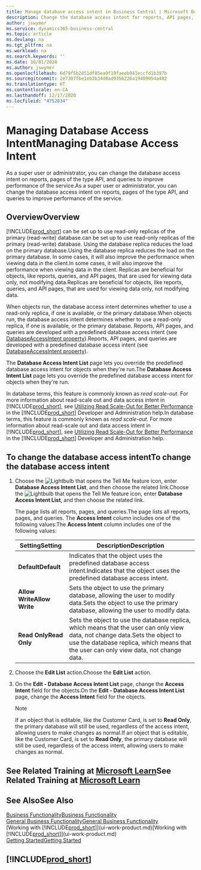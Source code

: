 ```yaml
---
title: Manage database access intent in Business Central | Microsoft Docs
description: Change the database access intent for reports, API pages, and queries.
author: jswymer
ms.service: dynamics365-business-central
ms.topic: article
ms.devlang: na
ms.tgt_pltfrm: na
ms.workload: na
ms.search.keywords: ''
ms.date: 10/01/2020
ms.author: jswymer
ms.openlocfilehash: 6d79f5b2851df85ea9f19faeeb941eccfd1b397b
ms.sourcegitcommit: 2e7307fbe1eb3b34d0ad9356226a19409054a402
ms.translationtype: HT
ms.contentlocale: en-CA
ms.lasthandoff: 12/17/2020
ms.locfileid: "4752834"
---
```

# <a name="managing-database-access-intent"></a><span data-ttu-id="c782b-103">Managing Database Access Intent</span><span class="sxs-lookup"><span data-stu-id="c782b-103">Managing Database Access Intent</span></span> 

<span data-ttu-id="c782b-104">As a super user or administrator, you can change the database access intent on reports, pages of the type API, and queries to improve performance of the service.</span><span class="sxs-lookup"><span data-stu-id="c782b-104">As a super user or administrator, you can change the database access intent on reports, pages of the type API, and queries to improve performance of the service.</span></span>

## <a name="overview"></a><span data-ttu-id="c782b-105">Overview</span><span class="sxs-lookup"><span data-stu-id="c782b-105">Overview</span></span>

[!INCLUDE[prod_short](includes/prod_short.md)] <span data-ttu-id="c782b-106">can be set up to use read-only replicas of the primary (read-write) database.</span><span class="sxs-lookup"><span data-stu-id="c782b-106">can be set up to use read-only replicas of the primary (read-write) database.</span></span> <span data-ttu-id="c782b-107">Using the database replica reduces the load on the primary database.</span><span class="sxs-lookup"><span data-stu-id="c782b-107">Using the database replica reduces the load on the primary database.</span></span> <span data-ttu-id="c782b-108">In some cases, it will also improve the performance when viewing data in the client.</span><span class="sxs-lookup"><span data-stu-id="c782b-108">In some cases, it will also improve the performance when viewing data in the client.</span></span> <span data-ttu-id="c782b-109">Replicas are beneficial for objects, like reports, queries, and API pages, that are used for viewing data only, not modifying data.</span><span class="sxs-lookup"><span data-stu-id="c782b-109">Replicas are beneficial for objects, like reports, queries, and API pages, that are used for viewing data only, not modifying data.</span></span>

<span data-ttu-id="c782b-110">When objects run, the database access intent determines whether to use a read-only replica, if one is available, or the primary database.</span><span class="sxs-lookup"><span data-stu-id="c782b-110">When objects run, the database access intent determines whether to use a read-only replica, if one is available, or the primary database.</span></span> <span data-ttu-id="c782b-111">Reports, API pages, and queries are developed with a predefined database access intent (see [DatabaseAccessIntent property](/dynamics365/business-central/dev-itpro/developer/properties/devenv-dataaccessintent-property)).</span><span class="sxs-lookup"><span data-stu-id="c782b-111">Reports, API pages, and queries are developed with a predefined database access intent (see [DatabaseAccessIntent property](/dynamics365/business-central/dev-itpro/developer/properties/devenv-dataaccessintent-property)).</span></span>

<span data-ttu-id="c782b-112">The **Database Access Intent List** page lets you override the predefined database access intent for objects when they're run.</span><span class="sxs-lookup"><span data-stu-id="c782b-112">The **Database Access Intent List** page lets you override the predefined database access intent for objects when they're run.</span></span>

<span data-ttu-id="c782b-113">In database terms, this feature is commonly known as *read scale-out*. For more information about read-scale out and data access intent in [!INCLUDE[prod_short](includes/prod_short.md)], see [Utilizing Read Scale-Out for Better Performance](/dynamics365/business-central/dev-itpro/administration/database-read-scale-out-overview) in the [!INCLUDE[prod_short](includes/prod_short.md)] Developer and Administration help.</span><span class="sxs-lookup"><span data-stu-id="c782b-113">In database terms, this feature is commonly known as *read scale-out*. For more information about read-scale out and data access intent in [!INCLUDE[prod_short](includes/prod_short.md)], see [Utilizing Read Scale-Out for Better Performance](/dynamics365/business-central/dev-itpro/administration/database-read-scale-out-overview) in the [!INCLUDE[prod_short](includes/prod_short.md)] Developer and Administration help.</span></span>

## <a name="to-change-the-database-access-intent"></a><span data-ttu-id="c782b-114">To change the database access intent</span><span class="sxs-lookup"><span data-stu-id="c782b-114">To change the database access intent</span></span>

1. <span data-ttu-id="c782b-115">Choose the ![Lightbulb that opens the Tell Me feature](media/ui-search/search_small.png "Tell me what you want to do") icon, enter **Database Access Intent List**, and then choose the related link.</span><span class="sxs-lookup"><span data-stu-id="c782b-115">Choose the ![Lightbulb that opens the Tell Me feature](media/ui-search/search_small.png "Tell me what you want to do") icon, enter **Database Access Intent List**, and then choose the related link.</span></span>

    <span data-ttu-id="c782b-116">The page lists all reports, pages, and queries.</span><span class="sxs-lookup"><span data-stu-id="c782b-116">The page lists all reports, pages, and queries.</span></span> <span data-ttu-id="c782b-117">The **Access Intent** column includes one of the following values:</span><span class="sxs-lookup"><span data-stu-id="c782b-117">The **Access Intent** column includes one of the following values:</span></span>

    |<span data-ttu-id="c782b-118">**Setting**</span><span class="sxs-lookup"><span data-stu-id="c782b-118">**Setting**</span></span>|<span data-ttu-id="c782b-119">**Description**</span><span class="sxs-lookup"><span data-stu-id="c782b-119">**Description**</span></span>|  
    |------------|-------------|  
    |<span data-ttu-id="c782b-120">**Default**</span><span class="sxs-lookup"><span data-stu-id="c782b-120">**Default**</span></span>|<span data-ttu-id="c782b-121">Indicates that the object uses the predefined database access intent.</span><span class="sxs-lookup"><span data-stu-id="c782b-121">Indicates that the object uses the predefined database access intent.</span></span>|
    |<span data-ttu-id="c782b-122">**Allow Write**</span><span class="sxs-lookup"><span data-stu-id="c782b-122">**Allow Write**</span></span>|<span data-ttu-id="c782b-123">Sets the object to use the primary database, allowing the user to modify data.</span><span class="sxs-lookup"><span data-stu-id="c782b-123">Sets the object to use the primary database, allowing the user to modify data.</span></span>|
    |<span data-ttu-id="c782b-124">**Read Only**</span><span class="sxs-lookup"><span data-stu-id="c782b-124">**Read Only**</span></span>|<span data-ttu-id="c782b-125">Sets the object to use the database replica, which means that the user can only view data, not change data.</span><span class="sxs-lookup"><span data-stu-id="c782b-125">Sets the object to use the database replica, which means that the user can only view data, not change data.</span></span>|

2. <span data-ttu-id="c782b-126">Choose the **Edit List** action.</span><span class="sxs-lookup"><span data-stu-id="c782b-126">Choose the **Edit List** action.</span></span>

3. <span data-ttu-id="c782b-127">On the **Edit - Database Access Intent List** page, change the **Access Intent** field for the objects.</span><span class="sxs-lookup"><span data-stu-id="c782b-127">On the **Edit - Database Access Intent List** page, change the **Access Intent** field for the objects.</span></span>

    > [!NOTE]
    > <span data-ttu-id="c782b-128">If an object that is editable, like the Customer Card, is set to **Read Only**, the primary database will still be used, regardless of the access intent, allowing users to make changes as normal.</span><span class="sxs-lookup"><span data-stu-id="c782b-128">If an object that is editable, like the Customer Card, is set to **Read Only**, the primary database will still be used, regardless of the access intent, allowing users to make changes as normal.</span></span>

## <a name="see-related-training-at-microsoft-learn"></a><span data-ttu-id="c782b-129">See Related Training at [Microsoft Learn](/learn/paths/deploy-configure-dynamics-365-business-central/)</span><span class="sxs-lookup"><span data-stu-id="c782b-129">See Related Training at [Microsoft Learn](/learn/paths/deploy-configure-dynamics-365-business-central/)</span></span>

## <a name="see-also"></a><span data-ttu-id="c782b-130">See Also</span><span class="sxs-lookup"><span data-stu-id="c782b-130">See Also</span></span>
[<span data-ttu-id="c782b-131">Business Functionality</span><span class="sxs-lookup"><span data-stu-id="c782b-131">Business Functionality</span></span>](across-business-functionality.md)  
[<span data-ttu-id="c782b-132">General Business Functionality</span><span class="sxs-lookup"><span data-stu-id="c782b-132">General Business Functionality</span></span>](ui-across-business-areas.md)  
<span data-ttu-id="c782b-133">[Working with [!INCLUDE[prod_short](includes/prod_short.md)]](ui-work-product.md)</span><span class="sxs-lookup"><span data-stu-id="c782b-133">[Working with [!INCLUDE[prod_short](includes/prod_short.md)]](ui-work-product.md)</span></span>  
[<span data-ttu-id="c782b-134">Getting Started</span><span class="sxs-lookup"><span data-stu-id="c782b-134">Getting Started</span></span>](product-get-started.md)    

## [!INCLUDE[prod_short](includes/free_trial_md.md)]  

